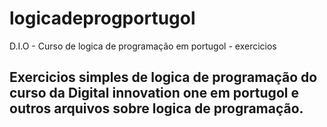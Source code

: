 # logicadeprogportugol
D.I.O - Curso de logica de programação em portugol - exercicios

## Exercicios simples de logica de programação do curso da Digital innovation one em portugol e outros arquivos sobre logica de programação.
